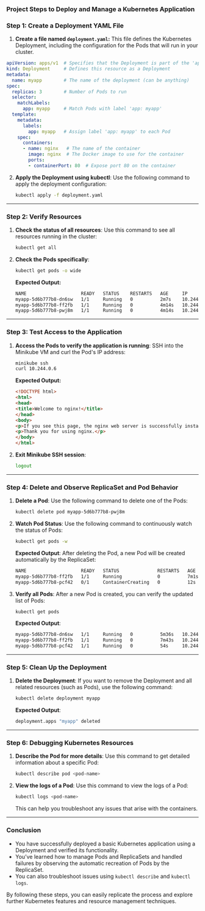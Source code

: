 ### Project Steps to Deploy and Manage a Kubernetes Application 

### **Step 1: Create a Deployment YAML File**
1. **Create a file named `deployment.yaml`:**
   This file defines the Kubernetes Deployment, including the configuration for the Pods that will run in your cluster.

```yaml
apiVersion: apps/v1  # Specifies that the Deployment is part of the 'apps' API group
kind: Deployment     # Defines this resource as a Deployment
metadata:
  name: myapp        # The name of the deployment (can be anything)
spec:
  replicas: 3        # Number of Pods to run
  selector:
    matchLabels:
      app: myapp     # Match Pods with label 'app: myapp'
  template:
    metadata:
      labels:
        app: myapp   # Assign label 'app: myapp' to each Pod
    spec:
      containers:
      - name: nginx   # The name of the container
        image: nginx  # The Docker image to use for the container
        ports:
        - containerPort: 80  # Expose port 80 on the container
```

2. **Apply the Deployment using kubectl**:
   Use the following command to apply the deployment configuration:
   ```bash
   kubectl apply -f deployment.yaml
   ```

---

### **Step 2: Verify Resources**
1. **Check the status of all resources**:
   Use this command to see all resources running in the cluster:
   ```bash
   kubectl get all
   ```

2. **Check the Pods specifically**:
   ```bash
   kubectl get pods -o wide
   ```

   **Expected Output:**
   ```bash
   NAME                    READY   STATUS    RESTARTS   AGE     IP           NODE       NOMINATED NODE   READINESS GATES
   myapp-5d6b777b8-dn6sw   1/1     Running   0          2m7s    10.244.0.8   minikube   <none>           <none>
   myapp-5d6b777b8-ff2fb   1/1     Running   0          4m14s   10.244.0.7   minikube   <none>           <none>
   myapp-5d6b777b8-pwj8m   1/1     Running   0          4m14s   10.244.0.6   minikube   <none>           <none>
   ```

---

### **Step 3: Test Access to the Application**
1. **Access the Pods to verify the application is running**:
   SSH into the Minikube VM and curl the Pod's IP address:
   ```bash
   minikube ssh
   curl 10.244.0.6
   ```

   **Expected Output:**
   ```html
   <!DOCTYPE html>
   <html>
   <head>
   <title>Welcome to nginx!</title>
   </head>
   <body>
   <p>If you see this page, the nginx web server is successfully installed and working. Further configuration is required.</p>
   <p>Thank you for using nginx.</p>
   </body>
   </html>
   ```

2. **Exit Minikube SSH session**:
   ```bash
   logout
   ```

---

### **Step 4: Delete and Observe ReplicaSet and Pod Behavior**
1. **Delete a Pod**:
   Use the following command to delete one of the Pods:
   ```bash
   kubectl delete pod myapp-5d6b777b8-pwj8m
   ```

2. **Watch Pod Status**:
   Use the following command to continuously watch the status of Pods:
   ```bash
   kubectl get pods -w
   ```

   **Expected Output**:
   After deleting the Pod, a new Pod will be created automatically by the ReplicaSet:
   ```bash
   NAME                    READY   STATUS              RESTARTS   AGE
   myapp-5d6b777b8-ff2fb   1/1     Running             0          7m1s
   myapp-5d6b777b8-pcf42   0/1     ContainerCreating   0          12s
   ```

3. **Verify all Pods**:
   After a new Pod is created, you can verify the updated list of Pods:
   ```bash
   kubectl get pods
   ```

   **Expected Output**:
   ```bash
   myapp-5d6b777b8-dn6sw   1/1     Running   0          5m36s   10.244.0.8   minikube   <none>           <none>
   myapp-5d6b777b8-ff2fb   1/1     Running   0          7m43s   10.244.0.7   minikube   <none>           <none>
   myapp-5d6b777b8-pcf42   1/1     Running   0          54s     10.244.0.9   minikube   <none>           <none>
   ```

---

### **Step 5: Clean Up the Deployment**
1. **Delete the Deployment**:
   If you want to remove the Deployment and all related resources (such as Pods), use the following command:
   ```bash
   kubectl delete deployment myapp
   ```

   **Expected Output**:
   ```bash
   deployment.apps "myapp" deleted
   ```

---

### **Step 6: Debugging Kubernetes Resources**
1. **Describe the Pod for more details**:
   Use this command to get detailed information about a specific Pod:
   ```bash
   kubectl describe pod <pod-name>
   ```

2. **View the logs of a Pod**:
   Use this command to view the logs of a Pod:
   ```bash
   kubectl logs <pod-name>
   ```

   This can help you troubleshoot any issues that arise with the containers.

---

### **Conclusion**
- You have successfully deployed a basic Kubernetes application using a Deployment and verified its functionality.
- You’ve learned how to manage Pods and ReplicaSets and handled failures by observing the automatic recreation of Pods by the ReplicaSet.
- You can also troubleshoot issues using `kubectl describe` and `kubectl logs`.

By following these steps, you can easily replicate the process and explore further Kubernetes features and resource management techniques.
